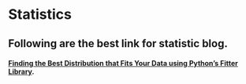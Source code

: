 # Statistics


## Following are the best link for statistic blog.

#### [Finding the Best Distribution that Fits Your Data using Python’s Fitter Library](https://medium.com/the-researchers-guide/finding-the-best-distribution-that-fits-your-data-using-pythons-fitter-library-319a5a0972e9).
